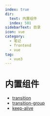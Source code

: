 ```yaml
---
index: true
dir:
  text: 内置组件
  index: 501
sidebarText: 目录
icon: vue
category:
  - 笔记
  - frontend
  - vue
tag:
  - vue3
---
```


# 内置组件

- [transition](./transition.md)
- [transition-group](./transition-group.md)
- [keep-alive](./keep-alive.md)
